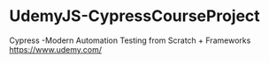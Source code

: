 # UdemyJS-CypressCourseProject

Cypress -Modern Automation Testing from Scratch + Frameworks
https://www.udemy.com/
